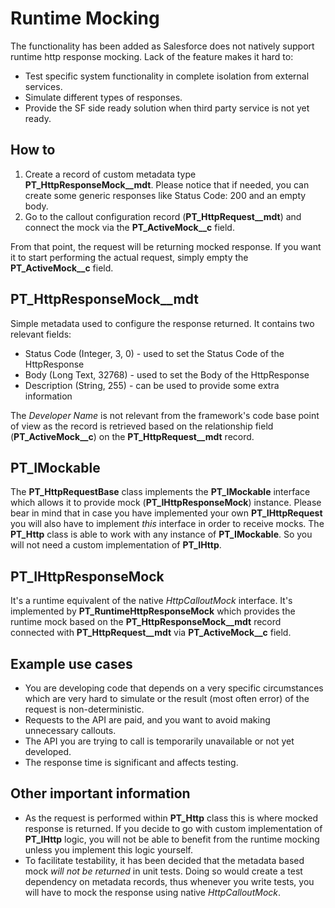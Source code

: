 # Runtime Mocking
The functionality has been added as Salesforce does not natively support runtime http response
mocking. Lack of the feature makes it hard to:
- Test specific system functionality in complete isolation from external services.
- Simulate different types of responses.
- Provide the SF side ready solution when third party service is not yet ready.

## How to
1. Create a record of custom metadata type **PT_HttpResponseMock__mdt**. Please notice that if
   needed, you can create some generic responses like Status Code: 200 and an empty body.
2. Go to the callout configuration record (**PT_HttpRequest__mdt**) and connect the mock via the
   **PT_ActiveMock__c** field.

From that point, the request will be returning mocked response. If you want it to start performing
the actual request, simply empty the **PT_ActiveMock__c** field.

## PT_HttpResponseMock__mdt
Simple metadata used to configure the response returned. It contains two relevant fields:
- Status Code (Integer, 3, 0) - used to set the Status Code of the HttpResponse
- Body (Long Text, 32768) - used to set the Body of the HttpResponse
- Description (String, 255) - can be used to provide some extra information

The *Developer Name* is not relevant from the framework's code base point of view as the record
is retrieved based on the relationship field (**PT_ActiveMock__c**) on the **PT_HttpRequest__mdt**
record.

## PT_IMockable
The **PT_HttpRequestBase** class implements the **PT_IMockable** interface which allows it
to provide mock (**PT_IHttpResponseMock**) instance. Please bear in mind that in case you have
implemented your own **PT_IHttpRequest** you will also have to implement *this* interface in order
to receive mocks. The **PT_Http** class is able to work with any instance of **PT_IMockable**. So
you will not need a custom implementation of **PT_IHttp**.

## PT_IHttpResponseMock
It's a runtime equivalent of the native *HttpCalloutMock* interface. It's implemented by
**PT_RuntimeHttpResponseMock** which provides the runtime mock based on the **PT_HttpResponseMock__mdt**
record connected with **PT_HttpRequest__mdt** via **PT_ActiveMock__c** field.

## Example use cases
- You are developing code that depends on a very specific circumstances which are very hard to
  simulate or the result (most often error) of the request is non-deterministic.
- Requests to the API are paid, and you want to avoid making unnecessary callouts.
- The API you are trying to call is temporarily unavailable or not yet developed.
- The response time is significant and affects testing.


## Other important information
- As the request is performed within **PT_Http** class this is where mocked response is returned.
  If you decide to go with custom implementation of **PT_IHttp** logic, you will not be able to benefit
  from the runtime mocking unless you implement this logic yourself.
- To facilitate testability, it has been decided that the metadata based mock *will not be returned*
  in unit tests. Doing so would create a test dependency on metadata records, thus whenever you write
  tests, you will have to mock the response using native *HttpCalloutMock*.
